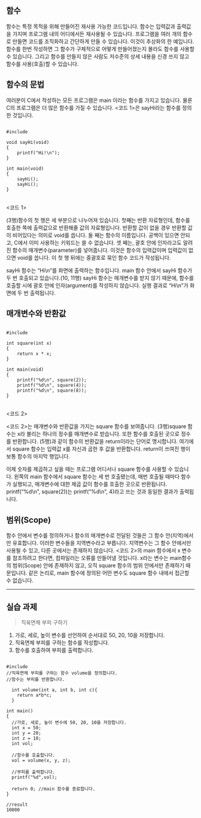 ## 함수

함수는 특정 목적을 위해 만들어진 재사용 가능한 코드입니다. 함수는 입력값과 출력값을 가지며 프로그램 내의 어디에서든 재사용될 수 있습니다. 프로그램을 여러 개의 함수로 만들면 코드를 조직화하고 간단하게 만들 수 있습니다. 이것이 추상화의 한 예입니다. 함수를 한번 작성하면 그 함수가 구체적으로 어떻게 만들어졌는지 몰라도 함수를 사용할 수 있습니다. 그리고 함수를 만들지 않은 사람도 저수준의 상세 내용을 신경 쓰지 않고 함수를 사용(호출)할 수 있습니다.





## 함수의 문법

여러분이 C에서 작성하는 모든 프로그램은 main 이라는 함수를 가지고 있습니다. 물론 C의 프로그램은 더 많은 함수를 가질 수 있습니다. <코드 1>은 sayHi라는 함수를 정의한 것입니다.
<pre>
<code>
#include 

void sayHi(void)
{
	printf("Hi!\n");
}

int main(void)
{
	sayHi();
	sayHi();
}
</code>
</pre>

<코드 1>



(3행)함수의 첫 행은 세 부분으로 나누어져 있습니다. 첫째는 반환 자료형인데, 함수를 호출한 쪽에 출력값으로 반환해줄 값의 자료형입니다. 반환할 값이 없을 경우 반환할 값이 비어있다는 의미로 void를 씁니다. 둘 째는 함수의 이름입니다. 공백이 있으면 안되고, C에서 이미 사용하는 키워드는 쓸 수 없습니다. 셋 째는, 괄호 안에 인자라고도 알려진 함수의 매개변수(parameter)를 넣어줍니다. 이것은 함수의 입력값이며 입력값이 없으면 void를 씁니다. 이 첫 행 뒤에는 중괄호로 묶인 함수 코드가 작성됩니다.

sayHi 함수는 “Hi\n”를 화면에 출력하는 함수입니다. main 함수 안에서 sayHi 함수가 두 번 호출되고 있습니다.(10, 11행) sayHi 함수는 매개변수를 받지 않기 때문에, 함수를 호출할 시에 괄호 안에 인자(argument)를 작성하지 않습니다. 실행 결과로 “Hi\n”가 화면에 두 번 출력됩니다.





## 매개변수와 반환값

<pre>
<code>
#include 

int square(int x)
{
	return x * x;
}

int main(void)
{
	printf("%d\n", square(2));
	printf("%d\n", square(4));
	printf("%d\n", square(8));
}
</code>
</pre>
<코드 2>



<코드 2>는 매개변수와 반환값을 가지는 square 함수를 보여줍니다. (3행)square 함수는 x라 불리는 하나의 정수를 매개변수로 받습니다. 또한 함수를 호출된 곳으로 정수를 반환합니다. (5행)과 같이 함수의 반환값을 return이라는 단어로 명시합니다. 여기에서 square 함수는 입력값 x를 자신과 곱한 후 값을 반환합니다. return이 쓰여진 행이 보통 함수의 마지막 행입니다.

이제 숫자를 제곱하고 싶을 때는 프로그램 어디서나 square 함수를 사용할 수 있습니다. 왼쪽의 main 함수에서 square 함수는 세 번 호출됐는데, 매번 호출될 때마다 함수가 실행되고, 매개변수에 대한 제곱 값이 함수를 호출한 곳으로 반환됩니다. printf(“%d\n”, square(2))는 printf(“%d\n”, 4)라고 쓰는 것과 동일한 결과가 출력됩니다.





## 범위(Scope)

함수 안에서 변수를 정의하거나 함수의 매개변수로 전달된 것들은 그 함수 안(지역)에서만 유효합니다. 이러한 변수들을 지역변수라고 부릅니다. 지역변수는 그 함수 안에서만 사용될 수 있고, 다른 곳에서는 존재하지 않습니다. <코드 2>의 main 함수에서 x 변수를 참조하려고 한다면, 컴파일러는 오류를 만들어낼 것입니다. x라는 변수는 main함수의 범위(Scope) 안에 존재하지 않고, 오직 square 함수의 범위 안에서만 존재하기 때문입니다. 같은 논리로, main 함수에 정의된 어떤 변수도 square 함수 내에서 접근할 수 없습니다.

---
## 실습 과제
> 직육면체 부피 구하기
1. 가로, 세로, 높이 변수를 선언하여 순서대로 50, 20, 10을 저장합니다.
2. 직육면체 부피를 구하는 함수를 작성합니다.
3. 함수를 호출하여 부피를 출력합니다.
<pre>
<code>
#include <stdio.h> 
//직육면체 부피를 구하는 함수 volume을 정의합니다.
//함수는 부피를 반환합니다.

  int volume(int a, int b, int c){
    return a*b*c;
  }

int main() 
{
  //가로, 세로, 높이 변수에 50, 20, 10을 저장합니다.
  int x = 50;
  int y = 20;
  int z = 10;
  int vol;
  
  //함수를 호출합니다.
  vol = volume(x, y, z);
  
  //부피를 출력합니다.
  printf("%d",vol);
  
  return 0; //main 함수를 종료합니다.
}

//result
10000
</code>
</pre>

